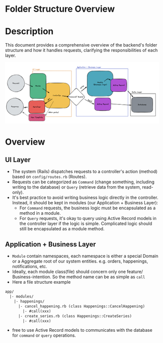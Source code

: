 # Folder Structure Overview
# Description
This document provides a comprehensive overview of the backend's folder structure and how it handles requests, clarifying the responsibilities of each layer.

![figure](./folder_structure_overview.png)

# Overview

## UI Layer
- The system (Rails) dispatches requests to a controller's action (method) based on `config/routes.rb` (Routes).
- Requests can be categorized as `Command` (change something, including writing to the database) or `Query` (retrieve data from the system, read-only).
- It's best practice to avoid writing business logic directly in the controller. Instead, it should be kept in modules (our Application + Business Layer):
    - For `Command` requests, the business logic must be encapsulated as a method in a module.
    - For `Query` requests, it's okay to query using Active Record models in the controller layer if the logic is simple. Complicated logic should still be encapsulated as a module method.

## Application + Business Layer
- `Module` contain namespaces, each namespace is either a special Domain or a Aggregate root of our system entities. e.g. orders, happenings, notifications, etc.
- Ideally, each module class(file) should concern only one feature/ Business-intention. So the method name can be as simple as `call`
- Here a file structure example
```
app/
  |- modules/
    |- happenings/
      |- cancel_happening.rb (class Happenings::CancelHappening)
        |- #call(xxx)
      |- create_series.rb (class Happenings::CreateSeries)
        |- #call(xxx)
```
- free to use Active Record models to communicates with the database for `command` or `query` operations.
